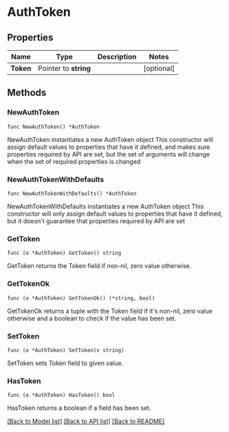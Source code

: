 # AuthToken

## Properties

Name | Type | Description | Notes
------------ | ------------- | ------------- | -------------
**Token** | Pointer to **string** |  | [optional] 

## Methods

### NewAuthToken

`func NewAuthToken() *AuthToken`

NewAuthToken instantiates a new AuthToken object
This constructor will assign default values to properties that have it defined,
and makes sure properties required by API are set, but the set of arguments
will change when the set of required properties is changed

### NewAuthTokenWithDefaults

`func NewAuthTokenWithDefaults() *AuthToken`

NewAuthTokenWithDefaults instantiates a new AuthToken object
This constructor will only assign default values to properties that have it defined,
but it doesn't guarantee that properties required by API are set

### GetToken

`func (o *AuthToken) GetToken() string`

GetToken returns the Token field if non-nil, zero value otherwise.

### GetTokenOk

`func (o *AuthToken) GetTokenOk() (*string, bool)`

GetTokenOk returns a tuple with the Token field if it's non-nil, zero value otherwise
and a boolean to check if the value has been set.

### SetToken

`func (o *AuthToken) SetToken(v string)`

SetToken sets Token field to given value.

### HasToken

`func (o *AuthToken) HasToken() bool`

HasToken returns a boolean if a field has been set.


[[Back to Model list]](../README.md#documentation-for-models) [[Back to API list]](../README.md#documentation-for-api-endpoints) [[Back to README]](../README.md)



